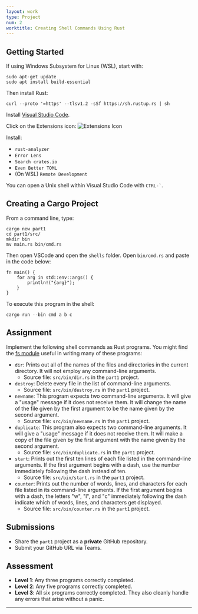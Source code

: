 ```yaml
---
layout: work
type: Project
num: 2
worktitle: Creating Shell Commands Using Rust
---
```


## Getting Started

If using Windows Subsystem for Linux (WSL), start with:
```
sudo apt-get update
sudo apt install build-essential
```

Then install Rust:
```
curl --proto '=https' --tlsv1.2 -sSf https://sh.rustup.rs | sh
```

Install [Visual Studio Code](https://code.visualstudio.com/). 

Click on the Extensions icon: ![Extensions Icon]({{site.baseurl}}/assets/images/ExtensionsIcon.PNG)

Install:
* `rust-analyzer`
* `Error Lens`
* `Search crates.io`
* `Even Better TOML`
* (On WSL) `Remote Development`

You can open a Unix shell within Visual Studio Code with `` CTRL-` ``.

## Creating a Cargo Project

From a command line, type:
```
cargo new part1
cd part1/src/
mkdir bin
mv main.rs bin/cmd.rs
```

Then open VSCode and open the `shells` folder. Open `bin/cmd.rs` and paste in the code below:

```
fn main() {
    for arg in std::env::args() {
        println!("{arg}");
    }
}
```

To execute this program in the shell:

```
cargo run --bin cmd a b c
```

## Assignment

Implement the following shell commands as Rust programs. 
You might find the [fs module](https://doc.rust-lang.org/std/fs/index.html) useful in 
writing many of these programs:

* `dir`: Prints out all of the names of the files and directories in the current directory. It will not employ any command-line arguments.
  * Source file: `src/bin/dir.rs` in the `part1` project.
* `destroy`: Delete every file in the list of command-line arguments.
  * Source file: `src/bin/destroy.rs` in the `part1` project.
* `newname`: This program expects two command-line arguments. It will give a "usage" message if it does not receive them. It will change the name of the file given by the first argument to be the name given by the second argument.
  * Source file: `src/bin/newname.rs` in the `part1` project.
* `duplicate`: This program also expects two command-line arguments. It will give a "usage" message if it does not receive them. It will make a copy of the file given by the first argument with the name given by the second argument.
  * Source file: `src/bin/duplicate.rs` in the `part1` project.
* `start`: Prints out the first ten lines of each file listed in the command-line arguments. If the first argument begins with a dash, use the number immediately following the dash instead of ten.
  * Source file: `src/bin/start.rs` in the `part1` project.
* `counter`: Prints out the number of words, lines, and characters for each file listed in its command-line arguments. If the first argument begins with a dash, the letters "w", "l", and "c" immediately following the dash indicate which of words, lines, and characters get displayed.
  * Source file: `src/bin/counter.rs` in the `part1` project.

## Submissions
* Share the `part1` project as a **private** GitHub repository.
* Submit your GitHub URL via Teams.

## Assessment
* **Level 1**: Any three programs correctly completed.
* **Level 2**: Any five programs correctly completed.
* **Level 3**: All six programs correctly completed. They also 
  cleanly handle any errors that arise without a panic.

------------------------------------------------------------------------
